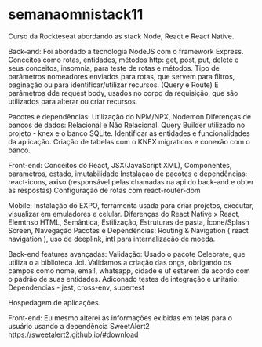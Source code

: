 # semanaomnistack11
Curso da Rockteseat  abordando as stack Node, React e React Native.

Back-and: 
Foi abordado a tecnologia NodeJS com o framework Express.
Conceitos como rotas, entidades, métodos http: get, post, put, delete e seus conceitos, insomnia, para teste de rotas e métodos.
Tipo de parâmetros nomeadores enviados para rotas, que servem para filtros, paginação ou para identificar/utilizar recursos. (Query e Route)
E parâmetros dde request body, usados no corpo da requisição, que são utilizados para alterar ou criar recursos.

Pacotes e dependências: Utilização do NPM/NPX, Nodemon
Diferenças de bancos de dados: Relacional e Não Relacional. Query Builder utilizado no projeto - knex e o banco SQLite.
Identificar as entidades e funcionalidades da aplicação.
Criação de tabelas com o KNEX migrations e conexão com o banco.

Front-end:
Conceitos do React, JSX(JavaScript XML), Componentes, parametros, estado, imutabilidade
Instalaçao de pacotes e dependências: react-icons, axiso (responsável pelas chamadas na api do back-and e obter as respostas) 
Configuração de rotas com react-router-dom


Mobile:
Instalação do EXPO, ferramenta usada para criar projetos, executar, visualizar em emuladores e celular.
Diferenças do React Native x React, Elemtnso HTML, Semântica, Estilização, Estruturas de pasta, Ícone/Splash Screen, Navegação
Pacotes e Dependências: Routing & Navigation ( react navigation ), uso de deeplink,  intl para internalização de moeda.


Back-end features avançadas:
Validação: Usado o pacote Celebrate, que utiliza o a  biblioteca Joi.
Validamos a criação das ongs, obrigando os campos como nome, email, whatsapp, cidade e uf estarem de acordo com o padrão de suas entidades.
Adiconado testes de integração e unitário: Dependencias - jest, cross-env, supertest

Hospedagem de aplicações.

Front-end:
Eu mesmo alterei as informações exibidas em telas para o usuário usando a dependência SweetAlert2 https://sweetalert2.github.io/#download




